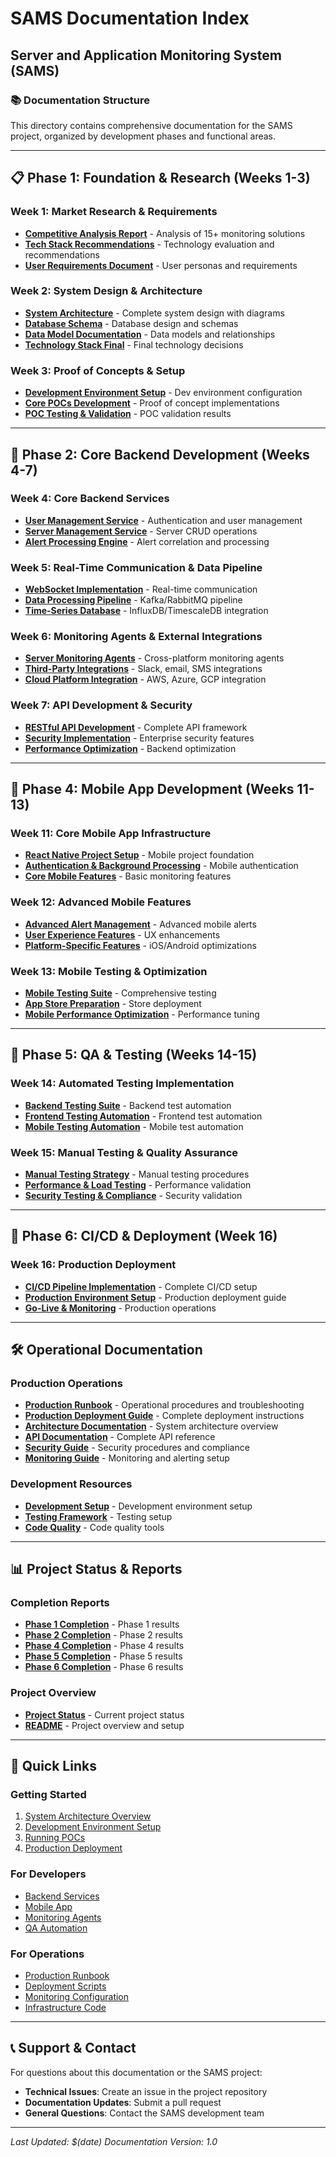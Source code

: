 # SAMS Documentation Index
## Server and Application Monitoring System (SAMS)

### 📚 Documentation Structure

This directory contains comprehensive documentation for the SAMS project, organized by development phases and functional areas.

---

## 📋 **Phase 1: Foundation & Research (Weeks 1-3)**

### Week 1: Market Research & Requirements
- **[Competitive Analysis Report](../infrastructure-monitoring-system/docs/competitive_analysis_report.md)** - Analysis of 15+ monitoring solutions
- **[Tech Stack Recommendations](../infrastructure-monitoring-system/docs/tech_stack_recommendations.md)** - Technology evaluation and recommendations
- **[User Requirements Document](../infrastructure-monitoring-system/docs/user_requirements_document.md)** - User personas and requirements

### Week 2: System Design & Architecture
- **[System Architecture](../infrastructure-monitoring-system/docs/system_architecture.md)** - Complete system design with diagrams
- **[Database Schema](../infrastructure-monitoring-system/docs/database_schema.sql)** - Database design and schemas
- **[Data Model Documentation](../infrastructure-monitoring-system/docs/data_model_documentation.md)** - Data models and relationships
- **[Technology Stack Final](../infrastructure-monitoring-system/docs/technology_stack_final.md)** - Final technology decisions

### Week 3: Proof of Concepts & Setup
- **[Development Environment Setup](../sams-mobile/TestApp/docs/phase1/week3/development_environment_setup.md)** - Dev environment configuration
- **[Core POCs Development](../sams-mobile/TestApp/docs/phase1/week3/core_pocs_development.md)** - Proof of concept implementations
- **[POC Testing & Validation](../sams-mobile/TestApp/docs/phase1/week3/poc_testing_validation_report.md)** - POC validation results

---

## 🔧 **Phase 2: Core Backend Development (Weeks 4-7)**

### Week 4: Core Backend Services
- **[User Management Service](../sams-mobile/TestApp/docs/phase2/week4/)** - Authentication and user management
- **[Server Management Service](../sams-mobile/TestApp/docs/phase2/week4/)** - Server CRUD operations
- **[Alert Processing Engine](../sams-mobile/TestApp/docs/phase2/week4/)** - Alert correlation and processing

### Week 5: Real-Time Communication & Data Pipeline
- **[WebSocket Implementation](../sams-mobile/TestApp/docs/phase2/week5/)** - Real-time communication
- **[Data Processing Pipeline](../sams-mobile/TestApp/docs/phase2/week5/)** - Kafka/RabbitMQ pipeline
- **[Time-Series Database](../sams-mobile/TestApp/docs/phase2/week5/)** - InfluxDB/TimescaleDB integration

### Week 6: Monitoring Agents & External Integrations
- **[Server Monitoring Agents](../sams-mobile/TestApp/docs/phase2/week6/)** - Cross-platform monitoring agents
- **[Third-Party Integrations](../sams-mobile/TestApp/docs/phase2/week6/)** - Slack, email, SMS integrations
- **[Cloud Platform Integration](../sams-mobile/TestApp/docs/phase2/week6/)** - AWS, Azure, GCP integration

### Week 7: API Development & Security
- **[RESTful API Development](../sams-mobile/TestApp/docs/phase2/week7/)** - Complete API framework
- **[Security Implementation](../sams-mobile/TestApp/docs/phase2/week7/)** - Enterprise security features
- **[Performance Optimization](../sams-mobile/TestApp/docs/phase2/week7/)** - Backend optimization

---

## 📱 **Phase 4: Mobile App Development (Weeks 11-13)**

### Week 11: Core Mobile App Infrastructure
- **[React Native Project Setup](../sams-mobile/TestApp/docs/phase4/week11/)** - Mobile project foundation
- **[Authentication & Background Processing](../sams-mobile/TestApp/docs/phase4/week11/)** - Mobile authentication
- **[Core Mobile Features](../sams-mobile/TestApp/docs/phase4/week11/)** - Basic monitoring features

### Week 12: Advanced Mobile Features
- **[Advanced Alert Management](../sams-mobile/TestApp/docs/phase4/week12/)** - Advanced mobile alerts
- **[User Experience Features](../sams-mobile/TestApp/docs/phase4/week12/)** - UX enhancements
- **[Platform-Specific Features](../sams-mobile/TestApp/docs/phase4/week12/)** - iOS/Android optimizations

### Week 13: Mobile Testing & Optimization
- **[Mobile Testing Suite](../sams-mobile/TestApp/docs/phase4/week13/)** - Comprehensive testing
- **[App Store Preparation](../sams-mobile/TestApp/docs/phase4/week13/)** - Store deployment
- **[Mobile Performance Optimization](../sams-mobile/TestApp/docs/phase4/week13/)** - Performance tuning

---

## 🧪 **Phase 5: QA & Testing (Weeks 14-15)**

### Week 14: Automated Testing Implementation
- **[Backend Testing Suite](../sams-mobile/TestApp/docs/phase5/week14/)** - Backend test automation
- **[Frontend Testing Automation](../sams-mobile/TestApp/docs/phase5/week14/)** - Frontend test automation
- **[Mobile Testing Automation](../sams-mobile/TestApp/docs/phase5/week14/)** - Mobile test automation

### Week 15: Manual Testing & Quality Assurance
- **[Manual Testing Strategy](../sams-mobile/TestApp/docs/phase5/week15/)** - Manual testing procedures
- **[Performance & Load Testing](../sams-mobile/TestApp/docs/phase5/week15/)** - Performance validation
- **[Security Testing & Compliance](../sams-mobile/TestApp/docs/phase5/week15/)** - Security validation

---

## 🚀 **Phase 6: CI/CD & Deployment (Week 16)**

### Week 16: Production Deployment
- **[CI/CD Pipeline Implementation](../sams-mobile/TestApp/docs/phase6/week16/)** - Complete CI/CD setup
- **[Production Environment Setup](production-deployment-guide.md)** - Production deployment guide
- **[Go-Live & Monitoring](production-runbook.md)** - Production operations

---

## 🛠️ **Operational Documentation**

### Production Operations
- **[Production Runbook](production-runbook.md)** - Operational procedures and troubleshooting
- **[Production Deployment Guide](production-deployment-guide.md)** - Complete deployment instructions
- **[Architecture Documentation](architecture.md)** - System architecture overview
- **[API Documentation](api-documentation.md)** - Complete API reference
- **[Security Guide](security-guide.md)** - Security procedures and compliance
- **[Monitoring Guide](monitoring-guide.md)** - Monitoring and alerting setup

### Development Resources
- **[Development Setup](../infrastructure-monitoring-system/setup-dev-environment.bat)** - Development environment setup
- **[Testing Framework](../infrastructure-monitoring-system/setup-testing-framework.bat)** - Testing setup
- **[Code Quality](../infrastructure-monitoring-system/setup-code-quality.bat)** - Code quality tools

---

## 📊 **Project Status & Reports**

### Completion Reports
- **[Phase 1 Completion](../sams-mobile/TestApp/docs/PHASE1_WEEK3_PHASE2_WEEK4_COMPLETION.md)** - Phase 1 results
- **[Phase 2 Completion](../sams-mobile/TestApp/docs/PHASE2_WEEK7_COMPLETION.md)** - Phase 2 results
- **[Phase 4 Completion](../sams-mobile/TestApp/docs/PHASE4_COMPLETION.md)** - Phase 4 results
- **[Phase 5 Completion](../sams-mobile/TestApp/docs/PHASE5_COMPLETION.md)** - Phase 5 results
- **[Phase 6 Completion](../sams-mobile/TestApp/docs/PHASE6_COMPLETION.md)** - Phase 6 results

### Project Overview
- **[Project Status](../infrastructure-monitoring-system/project-status.md)** - Current project status
- **[README](../infrastructure-monitoring-system/README.md)** - Project overview and setup

---

## 🔗 **Quick Links**

### Getting Started
1. [System Architecture Overview](../infrastructure-monitoring-system/docs/system_architecture.md)
2. [Development Environment Setup](../infrastructure-monitoring-system/setup-dev-environment.bat)
3. [Running POCs](../infrastructure-monitoring-system/poc/run-all-pocs.bat)
4. [Production Deployment](production-deployment-guide.md)

### For Developers
- [Backend Services](../infrastructure-monitoring-system/backend/)
- [Mobile App](../sams-mobile/TestApp/)
- [Monitoring Agents](../infrastructure-monitoring-system/agents/)
- [QA Automation](../infrastructure-monitoring-system/qa-automation/)

### For Operations
- [Production Runbook](production-runbook.md)
- [Deployment Scripts](../scripts/)
- [Monitoring Configuration](../k8s/monitoring/)
- [Infrastructure Code](../terraform/)

---

## 📞 **Support & Contact**

For questions about this documentation or the SAMS project:
- **Technical Issues**: Create an issue in the project repository
- **Documentation Updates**: Submit a pull request
- **General Questions**: Contact the SAMS development team

---

*Last Updated: $(date)*
*Documentation Version: 1.0*
